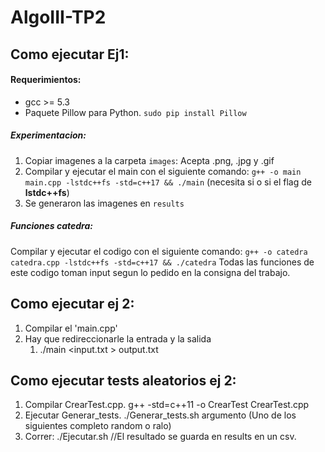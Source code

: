# AlgoIII-TP2

## Como ejecutar Ej1:

#### Requerimientos:
- gcc >= 5.3
- Paquete Pillow para Python. `sudo pip install Pillow`

##### Experimentacion:
1. Copiar imagenes a la carpeta `images`: Acepta .png, .jpg y .gif
2. Compilar y ejecutar el main con el siguiente comando: `g++ -o main main.cpp -lstdc++fs -std=c++17 && ./main` (necesita si o si el flag de **lstdc++fs**)
3. Se generaron las imagenes en `results`
##### Funciones catedra:
Compilar y ejecutar el codigo con el siguiente comando: `g++ -o catedra catedra.cpp -lstdc++fs -std=c++17 && ./catedra`
Todas las funciones de este codigo toman input segun lo pedido en la consigna del trabajo.
   
## Como ejecutar ej 2:
1. Compilar el 'main.cpp'
2. Hay que redireccionarle la entrada y la salida
    1. ./main <input.txt > output.txt
 
## Como ejecutar tests aleatorios ej 2:
1) Compilar CrearTest.cpp.  g++ -std=c++11 -o CrearTest CrearTest.cpp
2) Ejecutar Generar_tests. ./Generar_tests.sh argumento (Uno de los siguientes completo random o ralo)
3) Correr: ./Ejecutar.sh
//El resultado se guarda en results en un csv. 
